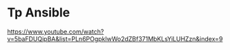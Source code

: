 # Tp Ansible

https://www.youtube.com/watch?v=5baFDUQipBA&list=PLn6POgpklwWo2dZBf371MbKLsYiLUHZzn&index=9


